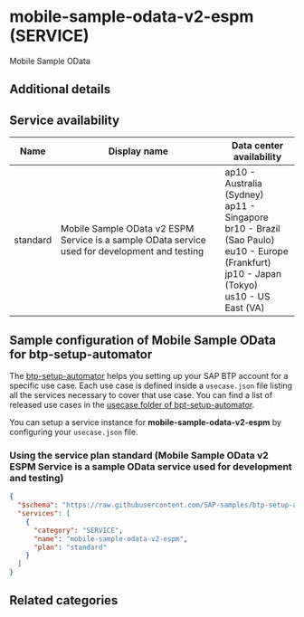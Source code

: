 # mobile-sample-odata-v2-espm (SERVICE)

Mobile Sample OData

## Additional details


## Service availability

| Name | Display name | Data center availability  |
|------|----------------|---------------------------|
|  standard  |  Mobile Sample OData v2 ESPM Service is a sample OData service used for development and testing  | ap10 - Australia (Sydney)<br> ap11 - Singapore<br> br10 - Brazil (Sao Paulo)<br> eu10 - Europe (Frankfurt)<br> jp10 - Japan (Tokyo)<br> us10 - US East (VA)  |

## Sample configuration of **Mobile Sample OData** for btp-setup-automator

The [btp-setup-automator](https://github.com/SAP-samples/btp-setup-automator) helps you setting up your SAP BTP account for a specific use case. Each use case is defined inside a `usecase.json` file listing all the services necessary to cover that use case. You can find a list of released use cases in the [usecase folder of bpt-setup-automator](https://github.com/SAP-samples/btp-setup-automator/tree/main/usecases).

You can setup a service instance for **mobile-sample-odata-v2-espm** by configuring your `usecase.json` file.

### Using the service plan **standard** (Mobile Sample OData v2 ESPM Service is a sample OData service used for development and testing)

```json
{
  "$schema": "https://raw.githubusercontent.com/SAP-samples/btp-setup-automator/main/libs/btpsa-usecase.json",
  "services": [
    {
      "category": "SERVICE",
      "name": "mobile-sample-odata-v2-espm",
      "plan": "standard"      
    }
  ]
}
```

## Related categories
